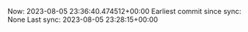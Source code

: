 Now: 2023-08-05 23:36:40.474512+00:00 Earliest commit since sync: None Last sync: 2023-08-05 23:28:15+00:00
